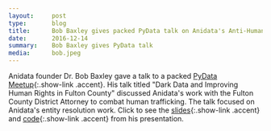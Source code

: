 ```yaml
---
layout:     post
type:		blog
title:      Bob Baxley gives packed PyData talk on Anidata's Anti-Human Trafficking Project
date:       2016-12-14
summary:    Bob Baxley gives PyData talk
media: 		bob.jpeg
---
```


Anidata founder Dr. Bob Baxley gave a talk to a packed [PyData Meetup](https://www.meetup.com/PyData-Atlanta/events/235937226/){:.show-link .accent}.  His talk titled "Dark Data and Improving Human Rights in Fulton County" discussed Anidata's work with the Fulton County District Attorney to combat human trafficking.  The talk focused on Anidata's entity resolution work.  Click to see the [slides](https://docs.google.com/presentation/d/1r3SAci6PRdddPec606zLMXRONWDL9xjbQMWy7oDeEVU/pub?start=false&loop=false&delayms=60000&slide=id.p){:.show-link .accent} and [code](https://github.com/gte620v/graph_entity_resolution/tree/master/201612_PyDataATL){:.show-link .accent} from his presentation.